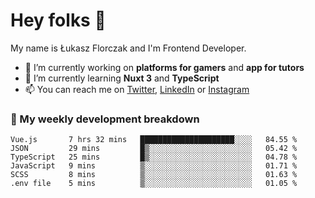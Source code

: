 # Hey folks 👋

My name is Łukasz Florczak and I'm Frontend Developer. 

- 🔭 I’m currently working on **platforms for gamers** and **app for tutors**
- 🌱 I’m currently learning **Nuxt 3** and **TypeScript**
- 📫 You can reach me on [Twitter](https://twitter.com/lukaszflorczak), [LinkedIn](https://pl.linkedin.com/in/lukasz-florczak) or [Instagram](https://instagram.com/lukaszflorczak)


### 🧮 My weekly development breakdown

<!--START_SECTION:waka-->

```text
Vue.js       7 hrs 32 mins   █████████████████████░░░░   84.55 %
JSON         29 mins         █▒░░░░░░░░░░░░░░░░░░░░░░░   05.42 %
TypeScript   25 mins         █▒░░░░░░░░░░░░░░░░░░░░░░░   04.78 %
JavaScript   9 mins          ▒░░░░░░░░░░░░░░░░░░░░░░░░   01.71 %
SCSS         8 mins          ▒░░░░░░░░░░░░░░░░░░░░░░░░   01.63 %
.env file    5 mins          ▒░░░░░░░░░░░░░░░░░░░░░░░░   01.05 %
```

<!--END_SECTION:waka-->

<!--
**lukaszflorczak/lukaszflorczak** is a ✨ _special_ ✨ repository because its `README.md` (this file) appears on your GitHub profile.

Here are some ideas to get you started:

- 🔭 I’m currently working on ...
- 🌱 I’m currently learning ...
- 👯 I’m looking to collaborate on ...
- 🤔 I’m looking for help with ...
- 💬 Ask me about ...
- 📫 How to reach me: ...
- 😄 Pronouns: ...
- ⚡ Fun fact: ...
-->
